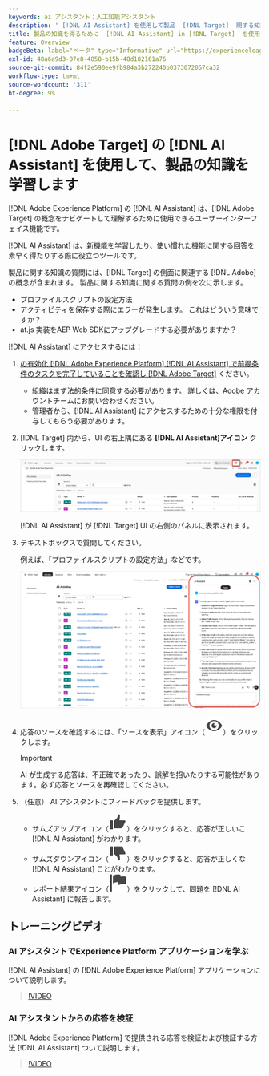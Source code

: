 ```yaml
---
keywords: ai アシスタント；人工知能アシスタント
description: ' [!DNL AI Assistant] を使用して製品  [!DNL Target]  関する知識を得る方法を説明します。'
title: 製品の知識を得るために  [!DNL AI Assistant] in [!DNL Target]  を使用する方法
feature: Overview
badgeBeta: label="ベータ" type="Informative" url="https://experienceleague.adobe.com/docs/target/using/introduction/intro.html?lang=ja#beta newtab=true" tooltip=" [!DNL Adobe Target] のベータ版機能とは"
exl-id: 48a6a9d3-07e8-4858-b15b-48d182161a76
source-git-commit: 84f2e590ee9fb984a3b272240b0373072057ca32
workflow-type: tm+mt
source-wordcount: '311'
ht-degree: 9%

---
```


# [!DNL Adobe Target] の [!DNL AI Assistant] を使用して、製品の知識を学習します

[!DNL Adobe Experience Platform] の [!DNL AI Assistant] は、[!DNL Adobe Target] の概念をナビゲートして理解するために使用できるユーザーインターフェイス機能です。

[!DNL AI Assistant] は、新機能を学習したり、使い慣れた機能に関する回答を素早く得たりする際に役立つツールです。

製品に関する知識の質問には、[!DNL Target] の側面に関連する [!DNL Adobe] の概念が含まれます。 製品に関する知識に関する質問の例を次に示します。

* プロファイルスクリプトの設定方法
* アクティビティを保存する際にエラーが発生します。 これはどういう意味ですか？
* at.js 実装をAEP Web SDKにアップグレードする必要がありますか？

[!DNL AI Assistant] にアクセスするには：

1. [ の有効化  [!DNL Adobe Experience Platform] [!DNL AI Assistant] で前提条件のタスクを完了していることを確認し  [!DNL Adobe Target]](/help/main/c-intro/ai-assistant.md) ください。

   * 組織はまず法的条件に同意する必要があります。 詳しくは、Adobe アカウントチームにお問い合わせください。
   * 管理者から、[!DNL AI Assistant] にアクセスするための十分な権限を付与してもらう必要があります。

1. [!DNL Target] 内から、UI の右上隅にある **[!DNL AI Assistant]アイコン** クリックします。

   ![AI アシスタント アイコン ](/help/main/c-intro/assets/ai-assistant-icon.png)

   [!DNL AI Assistant] が [!DNL Target] UI の右側のパネルに表示されます。

1. テキストボックスで質問してください。

   例えば、「プロファイルスクリプトの設定方法」などです。

   ![AI アシスタントと回答 ](/help/main/c-intro/assets/ai-assistant-answer.png)

1. 応答のソースを確認するには、「ソースを表示」アイコン（![ ソースを表示アイコン ](/help/main/assets/icons/Visibility.svg)）をクリックします。

   >[!IMPORTANT]
   >
   >AI が生成する応答は、不正確であったり、誤解を招いたりする可能性があります。必ず応答とソースを再確認してください。

1. （任意） AI アシスタントにフィードバックを提供します。

   * サムズアップアイコン（![ サムズアップアイコン ](/help/main/assets/icons/ThumbUp.svg)）をクリックすると、応答が正しいこ [!DNL AI Assistant] がわかります。
   * サムズダウンアイコン（![ サムズダウンアイコン ](/help/main/assets/icons/ThumbDown.svg)）をクリックすると、応答が正しくな [!DNL AI Assistant] ことがわかります。
   * レポート結果アイコン（![ レポート結果アイコン ](/help/main/assets/icons/Flag.svg)）をクリックして、問題を [!DNL AI Assistant] に報告します。

## トレーニングビデオ

### AI アシスタントでExperience Platform アプリケーションを学ぶ

[!DNL AI Assistant] の [!DNL Adobe Experience Platform] アプリケーションについて説明します。

>[!VIDEO](https://video.tv.adobe.com/v/3441024/?learn=on&#x26;enablevpops)

### AI アシスタントからの応答を検証

[!DNL Adobe Experience Platform] で提供される応答を検証および検証する方法 [!DNL AI Assistant] ついて説明します。

>[!VIDEO](https://video.tv.adobe.com/v/3441738/?learn=on&#x26;enablevpops)
